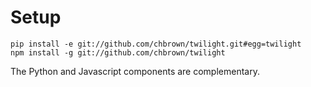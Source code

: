 # Setup

    pip install -e git://github.com/chbrown/twilight.git#egg=twilight
    npm install -g git://github.com/chbrown/twilight

The Python and Javascript components are complementary.
